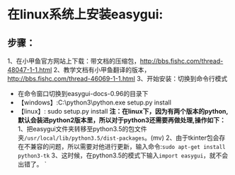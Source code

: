 # 在linux系统上安装easygui:
## 步骤：
1、在小甲鱼官方网站上下载：带文档的压缩包，http://bbs.fishc.com/thread-48047-1-1.html
2、教学文档有小甲鱼翻译的版本，http://bbs.fishc.com/thread-46069-1-1.html
3、开始安装：切换到命令行模式
- 在命令窗口切换到easygui-docs-0.96的目录下
- 【windows】:C:\python3\python.exe setup.py install
- 【linux】: sudo setup.py install
**注：在linux下，因为有两个版本的python,默认会装进python2版本里，所以对于python3还需要再做处理,操作如下：**
1、把easygui文件夹转移至python3.5的包文件夹`/usr/local/lib/python3.5/dist-packages`。(mv)
2、由于tkinter包会存在不兼容的问题，所以需要对他进行更新，输入命令:`sudo apt-get install python3-tk`
3、这时候，在python3.5的模式下输入`import easygui`，就不会出错了。
`
